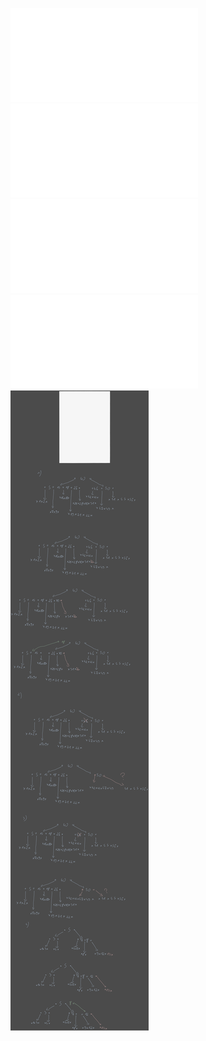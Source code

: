 ![](/Notatki/Semestr%204/Algorytmy%20i%20złożoność%20obliczeniowa/Ćwiczenia/Ćwiczenie%206/azo_cw_btree_bplus.pdf)
![](/Notatki/Semestr%204/Algorytmy%20i%20złożoność%20obliczeniowa/Ćwiczenia/Ćwiczenie%206/cwmat_05_btree.pdf)![](/Notatki/Semestr%204/Algorytmy%20i%20złożoność%20obliczeniowa/Ćwiczenia/Ćwiczenie%206/cwmat_05_btree_rozw.pdf)![](/Notatki/Semestr%204/Algorytmy%20i%20złożoność%20obliczeniowa/Ćwiczenia/Ćwiczenie%206/cwmat_06_btreeplus.pdf)![](/Notatki/Semestr%204/Algorytmy%20i%20złożoność%20obliczeniowa/Ćwiczenia/Ćwiczenie%206/Drawing%202024-04-17%2010.00.54.excalidraw.svg)